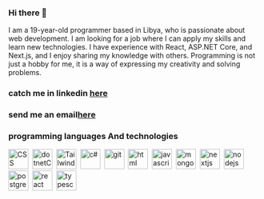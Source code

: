 ### Hi there 👋

I am a 19-year-old programmer based in Libya, who is passionate about web development. I am looking for a job where I can apply my skills and learn new technologies. I have experience with React, ASP.NET Core, and Next.js, and I enjoy sharing my knowledge with others. Programming is not just a hobby for me, it is a way of expressing my creativity and solving problems.

### catch me in linkedin [here](https://www.linkedin.com/in/salih-hasan-370547236/) 
<h3>send me an email<a href="mailto:salihdhaifullah@gmail.com?subject=Contact me">here</a></h3>

### programming languages And technologies

  <div>   
  <img src="https://github.com/salehWeb/salehWeb/blob/main/CSS3.svg"  title="CSS3" alt="CSS" width="40" height="40"/>&nbsp;
  <img src="https://github.com/salehWeb/salehWeb/blob/main/NET-Core.svg"  title="dotnetCore" alt="dotnetCore" width="40" height="40"/>&nbsp;
  <img src="https://github.com/salehWeb/salehWeb/blob/main/Tailwind-CSS.svg"  title="Tailwind-CSS" alt="Tailwind-CSS" width="40" height="40"/>&nbsp;
  <img src="https://github.com/salehWeb/salehWeb/blob/main/c%23.svg"  title="c#" alt="c#" width="40" height="40"/>&nbsp;
  <img src="https://github.com/salehWeb/salehWeb/blob/main/git.svg"  title="git" alt="git" width="40" height="40"/>&nbsp;
  <img src="https://github.com/salehWeb/salehWeb/blob/main/html5.svg"  title="html" alt="html" width="40" height="40"/>&nbsp;
  <img src="https://github.com/salehWeb/salehWeb/blob/main/javascript.svg"  title="javascript" alt="javascript" width="40" height="40"/>&nbsp;
  <img src="https://github.com/salehWeb/salehWeb/blob/main/mongodb.svg"  title="mongodb" alt="mongodb" width="40" height="40"/>&nbsp;
  <img src="https://github.com/salehWeb/salehWeb/blob/main/nextjs.svg"  title="nextjs" alt="nextjs" width="40" height="40"/>&nbsp;
  <img src="https://github.com/salehWeb/salehWeb/blob/main/nodejs.svg"  title="nodejs" alt="nodejs" width="40" height="40"/>&nbsp;
  <img src="https://github.com/salehWeb/salehWeb/blob/main/postgresql.svg"  title="postgresql" alt="postgresql" width="40" height="40"/>&nbsp;
  <img src="https://github.com/salehWeb/salehWeb/blob/main/react.svg"  title="react" alt="react" width="40" height="40"/>&nbsp;
  <img src="https://github.com/salehWeb/salehWeb/blob/main/typescript.svg"  title="typescript" alt="typescript" width="40" height="40"/>&nbsp;
  </div>
